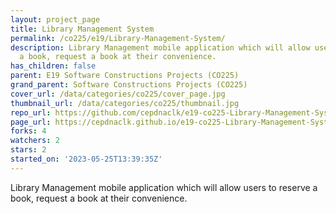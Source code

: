 ```yaml
---
layout: project_page
title: Library Management System
permalink: /co225/e19/Library-Management-System/
description: Library Management mobile application which will allow users to reserve
  a book, request a book at their convenience.
has_children: false
parent: E19 Software Constructions Projects (CO225)
grand_parent: Software Constructions Projects (CO225)
cover_url: /data/categories/co225/cover_page.jpg
thumbnail_url: /data/categories/co225/thumbnail.jpg
repo_url: https://github.com/cepdnaclk/e19-co225-Library-Management-System
page_url: https://cepdnaclk.github.io/e19-co225-Library-Management-System
forks: 4
watchers: 2
stars: 2
started_on: '2023-05-25T13:39:35Z'
---
```


Library Management mobile application which will allow users to reserve a book, request a book at their convenience.